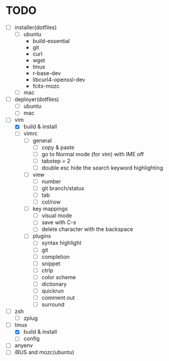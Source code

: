 # TODO

- [ ] installer(dotfiles)
  - [ ] ubuntu
    - build-essential
    - git
    - curl
    - wget
    - tmux
    - r-base-dev
    - libcurl4-openssl-dev
    - fcitx-mozc
  - [ ] mac
- [ ] deployer(dotfiles)
  - [ ] ubuntu
  - [ ] mac
- [ ] vim
  - [x] build & install
  - [ ] vimrc
    - [ ] general
      - [ ] copy & paste
      - [ ] go to Normal mode (for vim) with IME off 
      - [ ] tabstep = 2
      - [ ] double esc hide the search keyword highlighting
    - [ ] view
      - [ ] number
      - [ ] git branch/status
      - [ ] tab
      - [ ] col/row
    - [ ] key mappings
      - [ ] visual mode
      - [ ] save with C-s
      - [ ] delete character with the backspace
    - [ ] plugins
      - [ ] syntax highlight
      - [ ] git
      - [ ] completion
      - [ ] snippet
      - [ ] ctrlp
      - [ ] color scheme
      - [ ] dictionary
      - [ ] quickrun
      - [ ] comment out
      - [ ] surround
- [ ] zsh
  - [ ] zplug
- [ ] tmux
  - [x] build & install
  - [ ] config
- [ ] anyenv
- [ ] iBUS and mozc(ubuntu)
